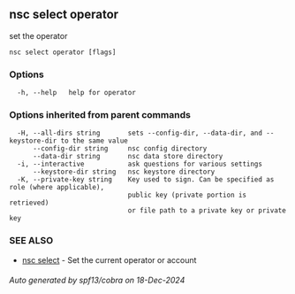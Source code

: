## nsc select operator

set the operator

```
nsc select operator [flags]
```

### Options

```
  -h, --help   help for operator
```

### Options inherited from parent commands

```
  -H, --all-dirs string       sets --config-dir, --data-dir, and --keystore-dir to the same value
      --config-dir string     nsc config directory
      --data-dir string       nsc data store directory
  -i, --interactive           ask questions for various settings
      --keystore-dir string   nsc keystore directory
  -K, --private-key string    Key used to sign. Can be specified as role (where applicable),
                              public key (private portion is retrieved)
                              or file path to a private key or private key 
```

### SEE ALSO

* [nsc select](nsc_select.md)	 - Set the current operator or account

###### Auto generated by spf13/cobra on 18-Dec-2024
